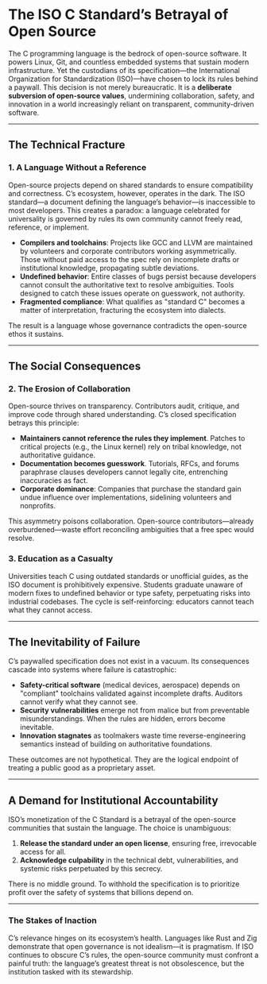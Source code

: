 # The ISO C Standard’s Betrayal of Open Source  

The C programming language is the bedrock of open-source software. It powers Linux, Git, and countless embedded systems that sustain modern infrastructure. Yet the custodians of its specification—the International Organization for Standardization (ISO)—have chosen to lock its rules behind a paywall. This decision is not merely bureaucratic. It is a **deliberate subversion of open-source values**, undermining collaboration, safety, and innovation in a world increasingly reliant on transparent, community-driven software.  

---

## The Technical Fracture  

### 1. **A Language Without a Reference**  
Open-source projects depend on shared standards to ensure compatibility and correctness. C’s ecosystem, however, operates in the dark. The ISO standard—a document defining the language’s behavior—is inaccessible to most developers. This creates a paradox: a language celebrated for universality is governed by rules its own community cannot freely read, reference, or implement.  

- **Compilers and toolchains**: Projects like GCC and LLVM are maintained by volunteers and corporate contributors working asymmetrically. Those without paid access to the spec rely on incomplete drafts or institutional knowledge, propagating subtle deviations.  
- **Undefined behavior**: Entire classes of bugs persist because developers cannot consult the authoritative text to resolve ambiguities. Tools designed to catch these issues operate on guesswork, not authority.  
- **Fragmented compliance**: What qualifies as "standard C" becomes a matter of interpretation, fracturing the ecosystem into dialects.  

The result is a language whose governance contradicts the open-source ethos it sustains.  

---

## The Social Consequences  

### 2. **The Erosion of Collaboration**  
Open-source thrives on transparency. Contributors audit, critique, and improve code through shared understanding. C’s closed specification betrays this principle:  

- **Maintainers cannot reference the rules they implement**. Patches to critical projects (e.g., the Linux kernel) rely on tribal knowledge, not authoritative guidance.  
- **Documentation becomes guesswork**. Tutorials, RFCs, and forums paraphrase clauses developers cannot legally cite, entrenching inaccuracies as fact.  
- **Corporate dominance**: Companies that purchase the standard gain undue influence over implementations, sidelining volunteers and nonprofits.  

This asymmetry poisons collaboration. Open-source contributors—already overburdened—waste effort reconciling ambiguities that a free spec would resolve.  

### 3. **Education as a Casualty**  
Universities teach C using outdated standards or unofficial guides, as the ISO document is prohibitively expensive. Students graduate unaware of modern fixes to undefined behavior or type safety, perpetuating risks into industrial codebases. The cycle is self-reinforcing: educators cannot teach what they cannot access.  

---

## The Inevitability of Failure  

C’s paywalled specification does not exist in a vacuum. Its consequences cascade into systems where failure is catastrophic:  

- **Safety-critical software** (medical devices, aerospace) depends on "compliant" toolchains validated against incomplete drafts. Auditors cannot verify what they cannot see.  
- **Security vulnerabilities** emerge not from malice but from preventable misunderstandings. When the rules are hidden, errors become inevitable.  
- **Innovation stagnates** as toolmakers waste time reverse-engineering semantics instead of building on authoritative foundations.  

These outcomes are not hypothetical. They are the logical endpoint of treating a public good as a proprietary asset.  

---

## A Demand for Institutional Accountability  

ISO’s monetization of the C Standard is a betrayal of the open-source communities that sustain the language. The choice is unambiguous:  

1. **Release the standard under an open license**, ensuring free, irrevocable access for all.  
2. **Acknowledge culpability** in the technical debt, vulnerabilities, and systemic risks perpetuated by this secrecy.  

There is no middle ground. To withhold the specification is to prioritize profit over the safety of systems that billions depend on.  

---

### The Stakes of Inaction  
C’s relevance hinges on its ecosystem’s health. Languages like Rust and Zig demonstrate that open governance is not idealism—it is pragmatism. If ISO continues to obscure C’s rules, the open-source community must confront a painful truth: the language’s greatest threat is not obsolescence, but the institution tasked with its stewardship.  
